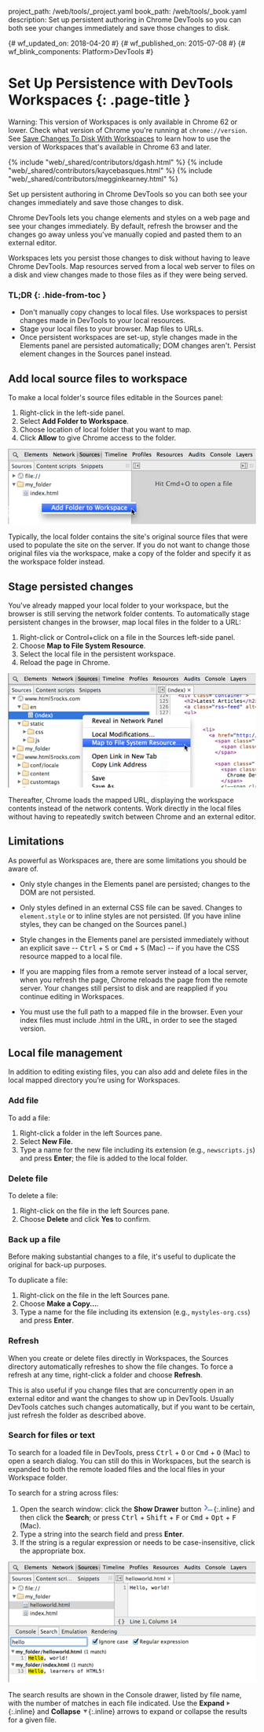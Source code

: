 project_path: /web/tools/_project.yaml book_path: /web/tools/_book.yaml description: Set up persistent authoring in Chrome DevTools so you can both see your changes immediately and save those changes to disk.

{# wf_updated_on: 2018-04-20 #} {# wf_published_on: 2015-07-08 #} {# wf_blink_components: Platform>DevTools #}

# Set Up Persistence with DevTools Workspaces {: .page-title }

Warning: This version of Workspaces is only available in Chrome 62 or lower. Check what version of Chrome you're running at `chrome://version`. See [Save Changes To Disk With Workspaces](/web/tools/chrome-devtools/workspaces/) to learn how to use the version of Workspaces that's available in Chrome 63 and later.

{% include "web/_shared/contributors/dgash.html" %} {% include "web/_shared/contributors/kaycebasques.html" %} {% include "web/_shared/contributors/megginkearney.html" %}

Set up persistent authoring in Chrome DevTools so you can both see your changes immediately and save those changes to disk.

Chrome DevTools lets you change elements and styles on a web page and see your changes immediately. By default, refresh the browser and the changes go away unless you've manually copied and pasted them to an external editor.

Workspaces lets you persist those changes to disk without having to leave Chrome DevTools. Map resources served from a local web server to files on a disk and view changes made to those files as if they were being served.

### TL;DR {: .hide-from-toc }

* Don't manually copy changes to local files. Use workspaces to persist changes made in DevTools to your local resources.
* Stage your local files to your browser. Map files to URLs.
* Once persistent workspaces are set-up, style changes made in the Elements panel are persisted automatically; DOM changes aren't. Persist element changes in the Sources panel instead.

## Add local source files to workspace

To make a local folder's source files editable in the Sources panel:

1. Right-click in the left-side panel.
2. Select **Add Folder to Workspace**.
3. Choose location of local folder that you want to map.
4. Click **Allow** to give Chrome access to the folder. 

![Add Folder to Workspace](imgs/addfolder.png)

Typically, the local folder contains the site's original source files that were used to populate the site on the server. If you do not want to change those original files via the workspace, make a copy of the folder and specify it as the workspace folder instead.

## Stage persisted changes

You've already mapped your local folder to your workspace, but the browser is still serving the network folder contents. To automatically stage persistent changes in the browser, map local files in the folder to a URL:

1. Right-click or Control+click on a file in the Sources left-side panel.
2. Choose **Map to File System Resource**.
3. Select the local file in the persistent workspace.
4. Reload the page in Chrome.

![Map file to URL](imgs/maptoresource.png)

Thereafter, Chrome loads the mapped URL, displaying the workspace contents instead of the network contents. Work directly in the local files without having to repeatedly switch between Chrome and an external editor.

## Limitations

As powerful as Workspaces are, there are some limitations you should be aware of.

* Only style changes in the Elements panel are persisted; changes to the DOM are not persisted.

* Only styles defined in an external CSS file can be saved. Changes to `element.style` or to inline styles are not persisted. (If you have inline styles, they can be changed on the Sources panel.)

* Style changes in the Elements panel are persisted immediately without an explicit save -- 
<kbd class="kbd">Ctrl</kbd> + <kbd class="kbd">S</kbd> or <kbd class="kbd">Cmd</kbd> + <kbd class="kbd">S</kbd> (Mac) -- if you have the CSS resource mapped to a local file.

* If you are mapping files from a remote server instead of a local server, when you refresh the page, Chrome reloads the page from the remote server. Your changes still persist to disk and are reapplied if you continue editing in Workspaces.

* You must use the full path to a mapped file in the browser. Even your index files must include .html in the URL, in order to see the staged version.

## Local file management

In addition to editing existing files, you can also add and delete files in the local mapped directory you’re using for Workspaces.

### Add file

To add a file:

1. Right-click a folder in the left Sources pane.
2. Select **New File**.
3. Type a name for the new file including its extension (e.g., `newscripts.js`) and press **Enter**; the file is added to the local folder.

### Delete file

To delete a file:

1. Right-click on the file in the left Sources pane.
2. Choose **Delete** and click **Yes** to confirm.

### Back up a file

Before making substantial changes to a file, it's useful to duplicate the original for back-up purposes.

To duplicate a file:

1. Right-click on the file in the left Sources pane.
2. Choose **Make a Copy...**.
3. Type a name for the file including its extension (e.g., `mystyles-org.css`) and press **Enter**.

### Refresh

When you create or delete files directly in Workspaces, the Sources directory automatically refreshes to show the file changes. To force a refresh at any time, right-click a folder and choose **Refresh**.

This is also useful if you change files that are concurrently open in an external editor and want the changes to show up in DevTools. Usually DevTools catches such changes automatically, but if you want to be certain, just refresh the folder as described above.

### Search for files or text

To search for a loaded file in DevTools, press <kbd class="kbd">Ctrl</kbd> + <kbd class="kbd">O</kbd> or <kbd class="kbd">Cmd</kbd> + <kbd class="kbd">O</kbd> (Mac) to open a search dialog. You can still do this in Workspaces, but the search is expanded to both the remote loaded files and the local files in your Workspace folder.

To search for a string across files:

1. Open the search window: click the **Show Drawer** button ![Show drawer](imgs/show_drawer_button.png){:.inline} and then click the **Search**; or press
<kbd class="kbd">Ctrl</kbd> + <kbd class="kbd">Shift</kbd> + <kbd class="kbd">F</kbd> or <kbd class="kbd">Cmd</kbd> + <kbd class="kbd">Opt</kbd> + <kbd class="kbd">F</kbd> (Mac).
2. Type a string into the search field and press **Enter**.
3. If the string is a regular expression or needs to be case-insensitive, click the appropriate box.

![Search for string across files](imgs/searchacross.png)

The search results are shown in the Console drawer, listed by file name, with the number of matches in each file indicated. Use the **Expand** ![Expand](imgs/expand_button.png){:.inline} and **Collapse** ![Collapse](imgs/collapse_button.png){:.inline} arrows to expand or collapse the results for a given file.